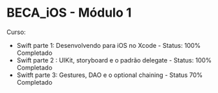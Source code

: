 # BECA_iOS - Módulo 1 

Curso:
- Swift parte 1: Desenvolvendo para iOS no Xcode - Status: 100% Completado
- Swift parte 2 : UIKit, storyboard e o padrão delegate - Status: 100% Completado
- Switft parte 3: Gestures, DAO  e o optional chaining - Status 70% Completado
